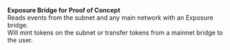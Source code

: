 **Exposure Bridge for Proof of Concept**<br/>
Reads events from the subnet and any main network with an Exposure bridge.<br/>
Will mint tokens on the subnet or transfer tokens from a mainnet bridge to the user.

